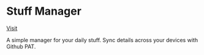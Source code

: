 # Stuff Manager

[Visit](https://vighnesh153.github.io/stuff-manager/auth)

A simple manager for your daily stuff. Sync 
details across your devices with Github PAT.

